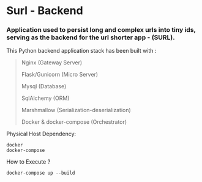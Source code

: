 # Surl - Backend

### Application used to persist long and complex urls into tiny ids, serving as the backend for the url shorter app - (SURL).

This Python backend application stack has been built with :
> Nginx (Gateway Server)
> 
> Flask/Gunicorn (Micro Server)
> 
> Mysql (Database)
>
> SqlAlchemy (ORM)
>
> Marshmallow (Serialization-deserialization)
> 
> Docker & docker-compose (Orchestrator)

Physical Host Dependency:
```
docker
docker-compose
```

How to Execute ?
```
docker-compose up --build
```